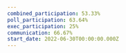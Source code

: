 ```yaml
---
combined_participation: 53.33%
poll_participation: 63.64%
exec_participation: 25%
communication: 66.67%
start_date: 2022-06-30T00:00:00.000Z
---
```

